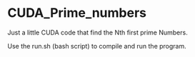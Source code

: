 # CUDA_Prime_numbers

Just a little CUDA code that find the Nth first prime Numbers. 

Use the run.sh (bash script) to compile and run the program.
